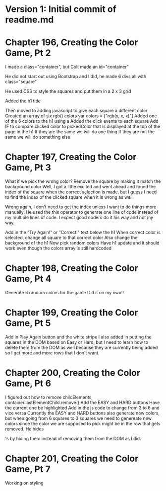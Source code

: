 # Version 1: Initial commit of readme.md

# Chapter 196, Creating the Color Game, Pt 2
   I made a class="container", but Colt made an id="container"
   
   He did not start out using Bootstrap and I did, he made 6 divs all with class="square"

   He used CSS to style the squares and put them in a 2 x 3 grid

   Added the h1 title

   Then moved to adding javascript to give each square a different color
      Created an array of six rgb() colors var colors = ["rgb(x, x, x)"]
      Added one of the 6 colors to the h1 using a <span></span>
      Added the click events to each square
      Add IF to compare clicked color to pickedColor that is displayed at the top
         of the page in the h1
         If they are the same we will do one thing
         If they are not the same we will do something else

# Chapter 197, Creating the Color Game, Pt 3
   What if we pick the wrong color?
      Remove the square by making it match the background color
   Well, I got a little excited and went ahead and found the index of the square
      when the correct selection is made, but I guess I need to find the index of
      the clicked square when it is wrong as well.

   Wrong again, I don't need to get the index unless I want to do things more manually.
      He used the this operator to generate one line of code instead of my multiple
      lines of code. I expect good coders do it his way and not my way.

   Add in the "Try Again!" or "Correct!" text below the h1
   When correct color is selected, change all square to that correct color
      Also change the background of the h1
   Now pick random colors
   Have h1 update and it should work even though the colors array is still hardcoded

# Chapter 198, Creating the Color Game, Pt 4
   Generate 6 random colors for the game
   Did it on my own!!

# Chapter 199, Creating the Color Game, Pt 5
   Add in Play Again button and the white stripe
   I also added in putting the squares in the DOM based on Easy or Hard, but I
      need to learn how to delete them from the DOM as well because they are
      currently being added so I get more and more rows that I don't want.

# Chapter 200, Creating the Color Game, Pt 6
   I figured out how to remove childElements, container.lastElementChild.remove()
   Add the EASY and HARD buttons
   Have the current one be highlighted
   Add in the js code to change from 3 to 6 and vice versa
   Currently the EASY and HARD buttons also generate new colors, but when going
      from 6 squares to 3 squares we need to genereate new colors since the color
      we are supposed to pick might be in the row that gets removed.
   He hides <div>'s by hiding them instead of removing them from the DOM as I did.

# Chapter 201, Creating the Color Game, Pt 7
   Working on styling